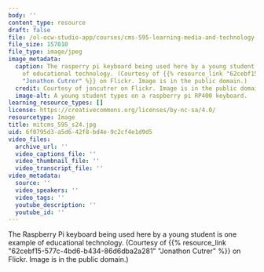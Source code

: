 ```yaml
---
body: ''
content_type: resource
draft: false
file: /ol-ocw-studio-app/courses/cms-595-learning-media-and-technology-spring-2024/mitcms_595_s24.jpg
file_size: 157010
file_type: image/jpeg
image_metadata:
  caption: The rasperry pi keyboard being used here by a young student is one example
    of educational technology. (Courtesy of {{% resource_link "62cebf15-577c-4bd6-b434-86d6dba2a281"
    "Jonathon Cutrer" %}} on Flickr. Image is in the public domain.)
  credit: Courtesy of joncutrer on Flickr. Image is in the public domain.
  image-alt: A young student types on a raspberry pi RP400 keyboard.
learning_resource_types: []
license: https://creativecommons.org/licenses/by-nc-sa/4.0/
resourcetype: Image
title: mitcms_595_s24.jpg
uid: 6f0795d3-a5d6-42f8-bd4e-9c2cf4e1d9d5
video_files:
  archive_url: ''
  video_captions_file: ''
  video_thumbnail_file: ''
  video_transcript_file: ''
video_metadata:
  source: ''
  video_speakers: ''
  video_tags: ''
  youtube_description: ''
  youtube_id: ''
---
```

The Raspberry Pi keyboard being used here by a young student is one example of educational technology. (Courtesy of {{% resource_link "62cebf15-577c-4bd6-b434-86d6dba2a281" "Jonathon Cutrer" %}} on Flickr. Image is in the public domain.)